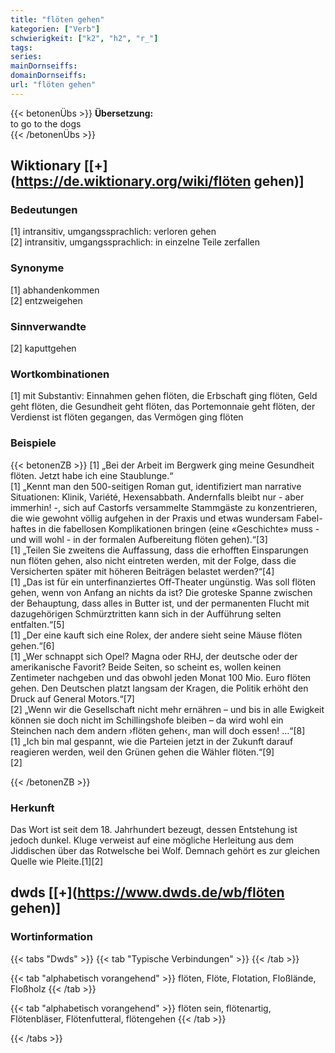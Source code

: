 ```yaml
---
title: "flöten gehen"
kategorien: ["Verb"]
schwierigkeit: ["k2", "h2", "r_"]
tags:
series:
mainDornseiffs:
domainDornseiffs:
url: "flöten gehen"
---
```


{{< betonenÜbs >}}
**Übersetzung:**  
to go to the dogs  
{{< /betonenÜbs >}}

## Wiktionary [[+](https://de.wiktionary.org/wiki/flöten gehen)]

### Bedeutungen
[1] intransitiv, umgangssprachlich: verloren gehen  
[2] intransitiv, umgangssprachlich: in einzelne Teile zerfallen  

### Synonyme
[1] abhandenkommen  
[2] entzweigehen  

### Sinnverwandte
[2] kaputtgehen  

### Wortkombinationen
[1] mit Substantiv: Einnahmen gehen flöten, die Erbschaft ging flöten, Geld geht flöten, die Gesundheit geht flöten, das Portemonnaie geht flöten, der Verdienst ist flöten gegangen, das Vermögen ging flöten  

### Beispiele
{{< betonenZB >}}
[1] „Bei der Arbeit im Bergwerk ging meine Gesundheit flöten. Jetzt habe ich eine Staublunge.“  
[1] „Kennt man den 500-seitigen Roman gut, identifiziert man narrative Situationen: Klinik, Variété, Hexensabbath. Andernfalls bleibt nur - aber immerhin! -, sich auf Castorfs versammelte Stammgäste zu konzentrieren, die wie gewohnt völlig aufgehen in der Praxis und etwas wundersam Fabel-haftes in die fabellosen Komplikationen bringen (eine «Geschichte» muss - und will wohl - in der formalen Aufbereitung flöten gehen).“[3]  
[1] „Teilen Sie zweitens die Auffassung, dass die erhofften Einsparungen nun flöten gehen, also nicht eintreten werden, mit der Folge, dass die Versicherten später mit höheren Beiträgen belastet werden?“[4]  
[1] „Das ist für ein unterfinanziertes Off-Theater ungünstig. Was soll flöten gehen, wenn von Anfang an nichts da ist? Die groteske Spanne zwischen der Behauptung, dass alles in Butter ist, und der permanenten Flucht mit dazugehörigen Schmürztritten kann sich in der Aufführung selten entfalten.“[5]  
[1] „Der eine kauft sich eine Rolex, der andere sieht seine Mäuse flöten gehen.“[6]  
[1] „Wer schnappt sich Opel? Magna oder RHJ, der deutsche oder der amerikanische Favorit? Beide Seiten, so scheint es, wollen keinen Zentimeter nachgeben und das obwohl jeden Monat 100 Mio. Euro flöten gehen. Den Deutschen platzt langsam der Kragen, die Politik erhöht den Druck auf General Motors.“[7]  
[2] „Wenn wir die Gesellschaft nicht mehr ernähren – und bis in alle Ewigkeit können sie doch nicht im Schillingshofe bleiben – da wird wohl ein Steinchen nach dem andern ›flöten gehen‹, man will doch essen! …“[8]  
[1] „Ich bin mal gespannt, wie die Parteien jetzt in der Zukunft darauf reagieren werden, weil den Grünen gehen die Wähler flöten.“[9]  
[2]  

{{< /betonenZB >}}
### Herkunft
Das Wort ist seit dem 18. Jahrhundert bezeugt, dessen Entstehung ist jedoch dunkel. Kluge verweist auf eine mögliche Herleitung aus dem Jiddischen über das Rotwelsche bei Wolf. Demnach gehört es zur gleichen Quelle wie Pleite.[1][2]  



## dwds [[+](https://www.dwds.de/wb/flöten gehen)]

### Wortinformation
{{< tabs "Dwds" >}}
{{< tab "Typische Verbindungen" >}}
{{< /tab >}}

{{< tab "alphabetisch vorangehend" >}}
flöten, Flöte, Flotation, Floßlände, Floßholz
{{< /tab >}}

{{< tab "alphabetisch vorangehend" >}}
flöten sein, flötenartig, Flötenbläser, Flötenfutteral, flötengehen
{{< /tab >}}

{{< /tabs >}}

